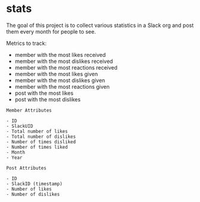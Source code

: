 # stats

The goal of this project is to collect various statistics in a Slack org and post them every month for people to see.

Metrics to track:

- member with the most likes received
- member with the most dislikes received
- member with the most reactions received
- member with the most likes given
- member with the most dislikes given
- member with the most reactions given
- post with the most likes
- post with the most dislikes

```text
Member Attributes

- ID
- SlackUID
- Total number of likes
- Total number of dislikes
- Number of times disliked
- Number of times liked
- Month
- Year
```

```text
Post Attributes

- ID
- SlackID (timestamp)
- Number of likes
- Number of dislikes
```
